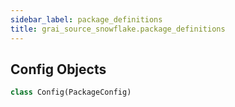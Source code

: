 ```yaml
---
sidebar_label: package_definitions
title: grai_source_snowflake.package_definitions
---
```


## Config Objects

```python
class Config(PackageConfig)
```
